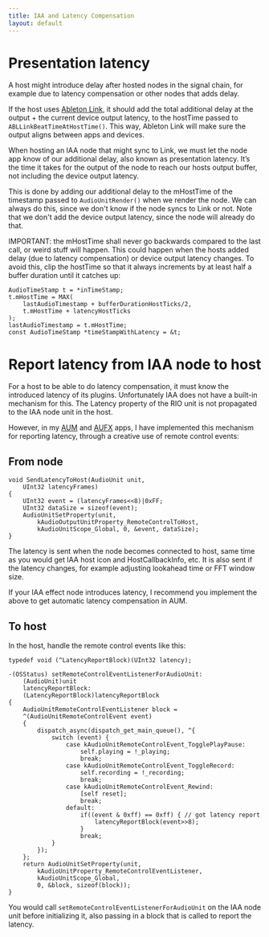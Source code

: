 ```yaml
---
title: IAA and Latency Compensation
layout: default
---
```


# Presentation latency

A host might introduce delay after hosted nodes in the signal chain, for example due to latency compensation or other nodes that adds delay.

If the host uses [Ableton Link](http://ableton.github.io/linkkit), it should add the total additional delay at the output + the current device output latency, to the hostTime passed to `ABLLinkBeatTimeAtHostTime()`. This way, Ableton Link will make sure the output aligns between apps and devices.

When hosting an IAA node that might sync to Link, we must let the node app know of our additional delay, also known as presentation latency. It’s the time it takes for the output of the node to reach our hosts output buffer, not including the device output latency.

This is done by adding our additional delay to the mHostTime of the timestamp passed to `AudioUnitRender()` when we render the node. We can always do this, since we don't know if the node syncs to Link or not. Note that we don't add the device output latency, since the node will already do that.

IMPORTANT: the mHostTime shall never go backwards compared to the last call, or weird stuff will happen. This could happen when the hosts added delay (due to latency compensation) or device output latency changes. To avoid this, clip the hostTime so that it always increments by at least half a buffer duration until it catches up:

```objc
AudioTimeStamp t = *inTimeStamp;
t.mHostTime = MAX(
    lastAudioTimestamp + bufferDurationHostTicks/2,
    t.mHostTime + latencyHostTicks
);
lastAudioTimestamp = t.mHostTime;
const AudioTimeStamp *timeStampWithLatency = &t;
```

# Report latency from IAA node to host

For a host to be able to do latency compensation, it must know the introduced latency of its plugins.
Unfortunately IAA does not have a built-in mechanism for this. The Latency property of the RIO unit is not propagated to the IAA node unit in the host.

However, in my [AUM](http://kymatica.com/aum) and [AUFX](http://kymatica.com/aufx) apps, I have implemented this mechanism for reporting latency, through a creative use of remote control events:

## From node

```objc
void SendLatencyToHost(AudioUnit unit,
    UInt32 latencyFrames)
{
    UInt32 event = (latencyFrames<<8)|0xFF;
    UInt32 dataSize = sizeof(event);
    AudioUnitSetProperty(unit, 
        kAudioOutputUnitProperty_RemoteControlToHost,
        kAudioUnitScope_Global, 0, &event, dataSize);
}
```

The latency is sent when the node becomes connected to host, same time as you would get IAA host icon and HostCallbackInfo, etc.
It is also sent if the latency changes, for example adjusting lookahead time or FFT window size.

If your IAA effect node introduces latency, I recommend you implement the above to get automatic latency compensation in AUM.

## To host

In the host, handle the remote control events like this:

```objc
typedef void (^LatencyReportBlock)(UInt32 latency);

-(OSStatus) setRemoteControlEventListenerForAudioUnit:
    (AudioUnit)unit
    latencyReportBlock:
    (LatencyReportBlock)latencyReportBlock
{
    AudioUnitRemoteControlEventListener block = 
    ^(AudioUnitRemoteControlEvent event)
    {
        dispatch_async(dispatch_get_main_queue(), ^{
            switch (event) {
                case kAudioUnitRemoteControlEvent_TogglePlayPause:
                    self.playing = !_playing;
                    break;
                case kAudioUnitRemoteControlEvent_ToggleRecord:
                    self.recording = !_recording;
                    break;
                case kAudioUnitRemoteControlEvent_Rewind:
                    [self reset];
                    break;
                default:
                    if((event & 0xff) == 0xff) { // got latency report
                        latencyReportBlock(event>>8);
                    }
                    break;
            }
        });
    };
    return AudioUnitSetProperty(unit,
        kAudioUnitProperty_RemoteControlEventListener,
        kAudioUnitScope_Global,
        0, &block, sizeof(block));
}
```

You would call `setRemoteControlEventListenerForAudioUnit` on the IAA node unit before initializing it, also passing in a block that is called to report the latency.
